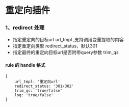 # 重定向插件

### 1、redirect 处理
- 指定重定向的目标url url_tmpl ,支持调用变量提取的内容
- 指定重定向类型 redirect_status，默认301
- 指定最终的重定向目标url是否附带query参数 trim_qs

#### rule 的 handle 格式
    {
        url_tmpl: '重定向url'
        redirect_status: '301/302'
        trim_qs: 'true/false'
        log: 'true/false'
    }
